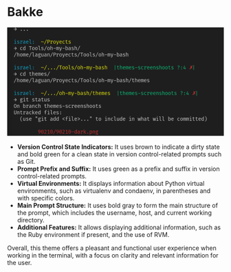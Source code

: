 # Bakke

![`theme Bakke`](bakke-dark.png)

-   **Version Control State Indicators:** It uses brown to indicate a dirty
    state and bold green for a clean state in version control-related prompts
    such as Git.
-   **Prompt Prefix and Suffix:** It uses green as a prefix and suffix in
    version control-related prompts.
-   **Virtual Environments:** It displays information about Python virtual
    environments, such as virtualenv and condaenv, in parentheses and with
    specific colors.
-   **Main Prompt Structure:** It uses bold gray to form the main structure of
    the prompt, which includes the username, host, and current working
    directory.
-   **Additional Features:** It allows displaying additional information, such
    as the Ruby environment if present, and the use of RVM.

Overall, this theme offers a pleasant and functional user experience when
working in the terminal, with a focus on clarity and relevant information for
the user.
